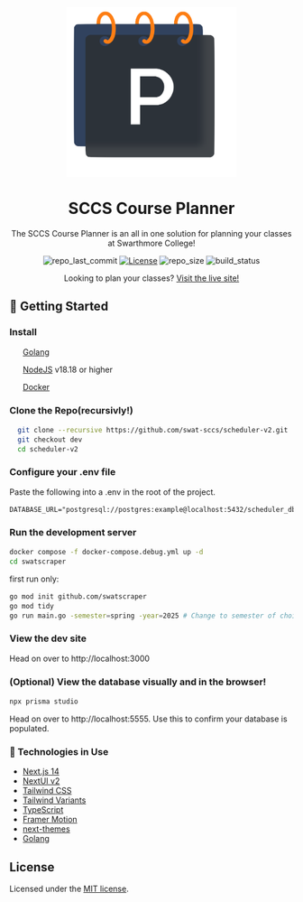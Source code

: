 <div style="align:center; text-align:center;">

<img style="display:block; margin-left:auto; margin-right:auto;" src="./public/logo/logo.png" width="300" height="300"/>

<h1 style="text-align:center"> SCCS Course Planner</h1>

<p  style="text-align:center"> The SCCS Course Planner is an all in one solution for planning your classes at Swarthmore College!</p>

![repo_last_commit]
[![License][repo_license_img]][repo_license_url]
![repo_size]
![build_status]

<p>Looking to plan your classes? <a href="https://schedulerv2.sccs.swarthmore.edu/">Visit the live site!</a></p>
</div>

## 🏁 Getting Started

### Install

<ul>

[Golang](https://go.dev/dl/)

[NodeJS](https://nodejs.org/en) v18.18 or higher

[Docker](https://docs.docker.com/engine/install/)

</ul>

### Clone the Repo(recursivly!)

```bash
  git clone --recursive https://github.com/swat-sccs/scheduler-v2.git
  git checkout dev
  cd scheduler-v2
```

### Configure your .env file

Paste the following into a .env in the root of the project.

```env
DATABASE_URL="postgresql://postgres:example@localhost:5432/scheduler_db"

```

### Run the development server

```bash
docker compose -f docker-compose.debug.yml up -d
cd swatscraper
```

first run only:

```bash
go mod init github.com/swatscraper
go mod tidy
go run main.go -semester=spring -year=2025 # Change to semester of choice
```

### View the dev site

Head on over to http://localhost:3000

### (Optional) View the database visually and in the browser!

```bash
npx prisma studio
```

Head on over to http://localhost:5555. Use this to confirm your database is populated.

### 📡 Technologies in Use

- [Next.js 14](https://nextjs.org/docs/getting-started)
- [NextUI v2](https://nextui.org/)
- [Tailwind CSS](https://tailwindcss.com/)
- [Tailwind Variants](https://tailwind-variants.org)
- [TypeScript](https://www.typescriptlang.org/)
- [Framer Motion](https://www.framer.com/motion/)
- [next-themes](https://github.com/pacocoursey/next-themes)
- [Golang](https://go.dev/)

## License

Licensed under the [MIT license](https://github.com/swat-sccs/scheduler-v2/blob/main/LICENSE).

<!---vars-->

[repo_license_img]: https://img.shields.io/badge/license-Mit-red?style=for-the-badge&logo=none
[repo_license_url]: https://github.com/swat-sccs/scheduler-v2?tab=MIT-1-ov-file#readme
[repo_last_commit]: https://img.shields.io/github/last-commit/swat-sccs/scheduler-v2?style=for-the-badge&link=https%3A%2F%2Fgithub.com%2Fswat-sccs%2Fscheduler-v2&color=%2343AA8B
[build_status]: https://img.shields.io/github/check-runs/swat-sccs/scheduler-v2/main?style=for-the-badge&label=Build&color=%2343AA8B
[repo_size]: https://img.shields.io/github/repo-size/swat-sccs/scheduler-v2?style=for-the-badge
